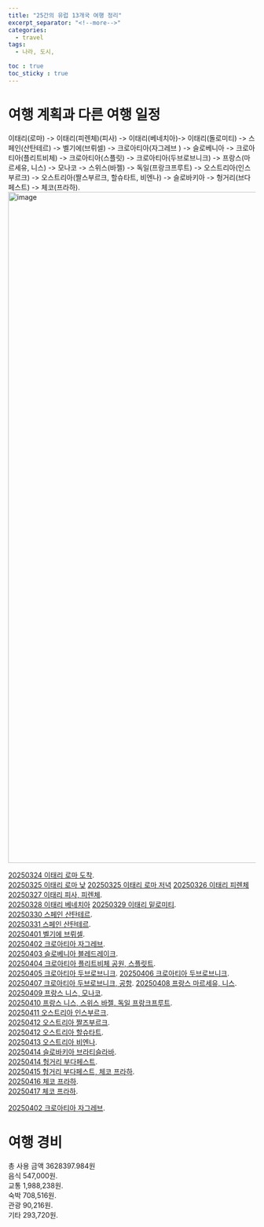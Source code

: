 ```yaml
---
title: "25간의 유럽 13개국 여행 정리"
excerpt_separator: "<!--more-->"
categories:
  - travel
tags:
  - 나라, 도시, 

toc : true
toc_sticky : true
---
```


# 여행 계획과 다른 여행 일정
이태리(로마) -> 이태리(피렌체)(피사) -> 이태리(베네치아)-> 이태리(돌로미티) -> 스페인(산탄테르) -> 벨기에(브뤼셀) -> 크로아티아(자그레브 ) -> 슬로베니아 -> 크로아티아(플리트비체) -> 크로아티아(스플릿) -> 크로아티아(두브로브니크) -> 프랑스(마르세유, 니스) -> 모나코 -> 스위스(바젤) -> 독일(프랑크프루트) -> 오스트리아(인스부르크) -> 오스트리아(짤스부르크, 할슈타트, 비엔나) -> 슬로바키아 -> 헝거리(브다페스트) -> 체코(프라하).   
<img width="1366" alt="image" src="https://github.com/user-attachments/assets/de10d6bb-8888-4118-aa4f-05f279c92d44" />

[20250324 이태리 로마 도착](https://younlea.github.io/travel/roma_1st/).   
[20250325 이태리 로마 낮](https://younlea.github.io/travel/roma_2nd_day/)
[20250325 이태리 로마 저녁](https://younlea.github.io/travel/roma_2nd_night/)
[20250326 이태리 피렌체](https://younlea.github.io/travel/firenze/)
[20250327 이태리 피사, 피렌체](https://younlea.github.io/travel/pisa/).  
[20250328 이태리 베네치아](https://younlea.github.io/travel/venezia/)
[20250329 이태리 밑로미티](https://younlea.github.io/travel/dolomite/).  
[20250330 스페인 산탄테르](https://younlea.github.io/travel/santander/).  
[20250331 스페인 산탄테르](https://younlea.github.io/travel/santander/).  
[20250401 벨기에 브뤼셀](https://younlea.github.io/travel/belgie-bruxelles_1st/).  
[20250402 크로아티아 자그레브](https://younlea.github.io/travel/zagreb/).  
[20250403 슬로베니아 블레드레이크](https://younlea.github.io/travel/slovenia-rest/).  
[20250404 크로아티아 플리트비체 공원, 스플릿트]().   
[20250405 크로아티아 두브로브니크](https://younlea.github.io/travel/dubrovnik/).
[20250406 크로아티아 두브로브니크](https://younlea.github.io/travel/cablecar/).
[20250407 크로아티아 두브로브니크, 공항](https://younlea.github.io/travel/old-town-2nd/).
[20250408 프랑스 마르세유, 니스](https://younlea.github.io/travel/marseille-nice/).   
[20250409 프랑스 니스, 모나코](https://younlea.github.io/travel/monaco/).   
[20250410 프랑스 니스, 스위스 바젤, 독일 프랑크프루트](https://younlea.github.io/travel/nice-basel-ff-inssb/).   
[20250411 오스트리아 인스부르크](https://younlea.github.io/travel/innsbruck/).   
[20250412 오스트리아 짤즈부르크](https://younlea.github.io/travel/salzburg/).   
[20250412 오스트리아 할슈타트](https://younlea.github.io/travel/halllstatter/).   
[20250413 오스트리아 비엔나](https://younlea.github.io/travel/wien/).   
[20250414 슬로바키아 브라티슬라바](https://younlea.github.io/travel/bratislava/).   
[20250414 헝거리 부다페스트](https://younlea.github.io/travel/budapest/).   
[20250415 헝거리 부다페스트, 체코 프라하](https://younlea.github.io/travel/buda-praha/).   
[20250416 체코 프라하](https://younlea.github.io/travel/praha/).   
[20250417 체코 프라하](https://younlea.github.io/travel/praha/).   









[20250402 크로아티아 자그레브]().  







# 여행 경비  
총 사용 금액	3628397.984원   
음식	  547,000원.  
교통	1,988,238원.  
숙박	  708,516원.   
관광	   90,216원.   
기타	  293,720원.   
